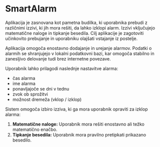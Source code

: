 # SmartAlarm

Aplikacija je zasnovana kot pametna budilka, ki uporabnika prebudi z različnimi izzivi, ki jih mora rešiti, da lahko izklopi alarm. Izzivi vključujejo matematične naloge in tipkanje besedila. Cilj aplikacije je zagotoviti učinkovito prebujanje in uporabniku olajšati vstajanje iz postelje.

Aplikacija omogoča enostavno dodajanje in urejanje alarmov. Podatki o alarmih se shranjujejo v lokalni podatkovni bazi, kar omogoča stabilno in zanesljivo delovanje tudi brez internetne povezave. 


Uporabnik lahko prilagodi naslednje nastavitve alarma:
- čas alarma
- ime alarma
- ponavljajoče se dni v tednu
- zvok ob sprožitvi
- možnost dremeža (vklop / izklop)

Sistem omogoča izbiro izziva, ki ga mora uporabnik opraviti za izklop alarma:
1.	**Matematične naloge:** Uporabnik mora rešiti enostavno ali težko matematično enačbo.
2.	**Tipkanje besedila:** Uporabnik mora pravilno pretipkati prikazano besedilo.

